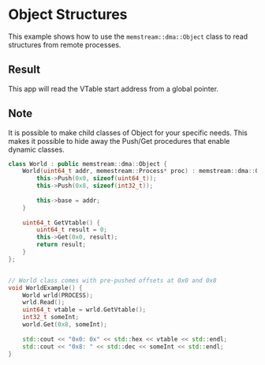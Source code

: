 # Object Structures

This example shows how to use the `memstream::dma::Object` class to read structures from remote processes.

## Result

This app will read the VTable start address from a global pointer.

## Note

It is possible to make child classes of Object for your specific needs.
This makes it possible to hide away the Push/Get procedures that enable dynamic classes.

```cpp
class World : public memstream::dma::Object {
    World(uint64_t addr, memestream::Process* proc) : memstream::dma::Object(proc) {
        this->Push(0x0, sizeof(uint64_t));
        this->Push(0x8, sizeof(int32_t));
        
        this->base = addr;
    }
    
    uint64_t GetVtable() {
        uint64_t result = 0;
        this->Get(0x0, result);
        return result;
    }
};


// World class comes with pre-pushed offsets at 0x0 and 0x8
void WorldExample() {
    World wrld(PROCESS);
    wrld.Read();
    uint64_t vtable = wrld.GetVtable();
    int32_t someInt;
    world.Get(0x8, someInt);
    
    std::cout << "0x0: 0x" << std::hex << vtable << std::endl;
    std::cout << "0x8: " << std::dec << someInt << std::endl;
}
```
